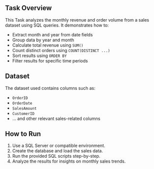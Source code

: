 
## Task Overview
This Task analyzes the monthly revenue and order volume from a sales dataset using SQL queries. It demonstrates how to:
- Extract month and year from date fields
- Group data by year and month
- Calculate total revenue using `SUM()`
- Count distinct orders using `COUNT(DISTINCT ...)`
- Sort results using `ORDER BY`
- Filter results for specific time periods

## Dataset
The dataset used contains columns such as:
- `OrderID`
- `OrderDate`
- `SalesAmount`
- `CustomerID`
- ... and other relevant sales-related columns

## How to Run
1. Use a SQL Server or compatible environment.
2. Create the database and load the sales data.
3. Run the provided SQL scripts step-by-step.
4. Analyze the results for insights on monthly sales trends.
